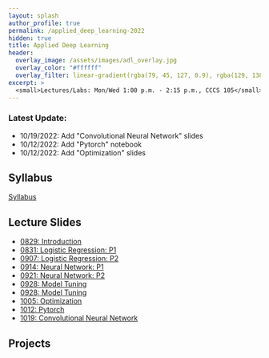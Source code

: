 ```yaml
---
layout: splash
author_profile: true
permalink: /applied_deep_learning-2022
hidden: true
title: Applied Deep Learning
header:
  overlay_image: /assets/images/adl_overlay.jpg
  overlay_color: "#ffffff"
  overlay_filter: linear-gradient(rgba(79, 45, 127, 0.9), rgba(129, 138, 143, 0.5))
excerpt: >
  <small>Lectures/Labs: Mon/Wed 1:00 p.m. - 2:15 p.m., CCCS 105</small>
---
```

### Latest Update: 
- 10/19/2022: Add "Convolutional Neural Network" slides
- 10/12/2022: Add "Pytorch" notebook
- 10/12/2022: Add "Optimization" slides

## Syllabus
[Syllabus](/_docs/applied_deep_learning-2022/engr4350-syllabus.pdf)

## Lecture Slides
- [0829: Introduction](/_docs/applied_deep_learning-2022/0829/intro.pdf)
- [0831: Logistic Regression: P1](/_docs/applied_deep_learning-2022/0831/logistic_regression_p1.pdf)
- [0907: Logistic Regression: P2](/_docs/applied_deep_learning-2022/0907/lr_p2.pdf)
- [0914: Neural Network: P1](/_docs/applied_deep_learning-2022/0914/nn_p1.pdf)
- [0921: Neural Network: P2](/_docs/applied_deep_learning-2022/0921/nn_p2.pdf)
- [0928: Model Tuning](/_docs/applied_deep_learning-2022/0928/tuning.pdf)
- [0928: Model Tuning](/_docs/applied_deep_learning-2022/0928/tuning.pdf)
- [1005: Optimization](/_docs/applied_deep_learning-2022/1005/optimization.pdf)
- [1012: Pytorch](/_docs/applied_deep_learning-2022/1012/example_fashion.ipynb)
- [1019: Convolutional Neural Network](/_docs/applied_deep_learning-2022/1019/convnet.pdf)

## Projects
